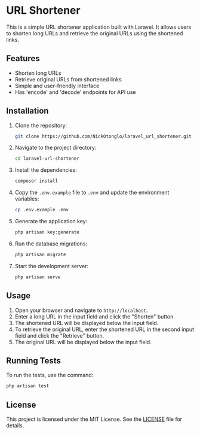 # URL Shortener

This is a simple URL shortener application built with Laravel. It allows users to shorten long URLs and retrieve the original URLs using the shortened links.

## Features

- Shorten long URLs
- Retrieve original URLs from shortened links
- Simple and user-friendly interface
- Has 'encode' and 'decode' endpoints for API use

## Installation

1. Clone the repository:
    ```sh
    git clone https://github.com/NickOtonglo/laravel_url_shortener.git
    ```

2. Navigate to the project directory:
    ```sh
    cd laravel-url-shortener
    ```

3. Install the dependencies:
    ```sh
    composer install
    ```

4. Copy the `.env.example` file to `.env` and update the environment variables:
    ```sh
    cp .env.example .env
    ```

5. Generate the application key:
    ```sh
    php artisan key:generate
    ```

6. Run the database migrations:
    ```sh
    php artisan migrate
    ```

7. Start the development server:
    ```sh
    php artisan serve
    ```

## Usage

1. Open your browser and navigate to `http://localhost`.
2. Enter a long URL in the input field and click the "Shorten" button.
3. The shortened URL will be displayed below the input field.
4. To retrieve the original URL, enter the shortened URL in the second input field and click the "Retrieve" button.
5. The original URL will be displayed below the input field.

## Running Tests

To run the tests, use the command:
```sh
php artisan test
```

## License

This project is licensed under the MIT License. See the [LICENSE](LICENSE) file for details.
